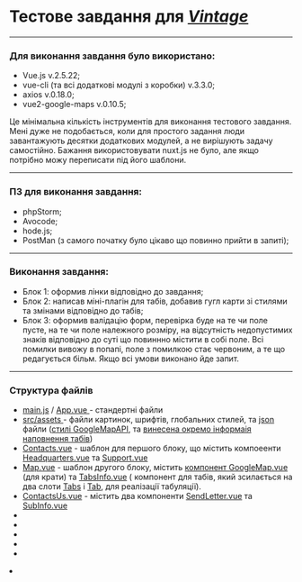# Тестове завдання для <a href="https://vintage.com.ua/"><i>Vintage</i></a>

<hr />

<h3>Для виконання завдання було використано:</h3>
<ul>
  <li>Vue.js v.2.5.22;</li>
  <li>vue-cli (та всі додаткові модулі з коробки) v.3.3.0;</li>
  <li>axios v.0.18.0;</li>
  <li>vue2-google-maps v.0.10.5;</li>
</ul>
<p>Це мінімальна кількість інструментів для виконання тестового завдання. Мені дуже не подобається, коли для простого задання люди завантажують десятки додаткових модулей, а не вирішують задачу самостійно. Бажання використовувати nuxt.js не було, але якщо потрібно можу переписати під його шаблони.</p>

<hr />

<h3>ПЗ для виконання завдання:</h3>
<ul>
  <li>phpStorm;</li>
  <li>Avocode;</li>
  <li>hode.js;</li>
  <li>PostMan (з самого початку було цікаво що повинно прийти в запиті);</li>
</ul>

<hr />

<h3>Виконання завдання:</h3>
<ul>
  <li>Блок 1: оформив лінки відповідно до завдання;</li>
  <li>Блок 2: написав міні-плагін для табів, добавив гугл карти зі стилями та змінами відповідно до табів;</li>
  <li>Блок 3: оформив валідацію форм, перевірка буде на те чи поле пусте, на те чи поле належного розміру, на відсутність недопустимих знаків відповідно до суті що повиннно містити в собі поле. Всі помилки вивожу в попапі, поле з помилкою стає червоним, а те що редагується більм. Якщо всі умови виконано йде запит.</li>
</ul>

<hr />

<h3>Структура файлів</h3>
<ul>
  <li>
    <a href="https://github.com/Darker-than-Black/test-task-by-Vintage/blob/master/src/main.js">main.js</a> / <a href="https://github.com/Darker-than-Black/test-task-by-Vintage/blob/master/src/App.vue" >App.vue </a>- стандертні файли 
  </li>
  <li>
    <a href="https://github.com/Darker-than-Black/test-task-by-Vintage/tree/master/src/assets">src/assets </a> - файли картинок, шрифтів, глобальних стилей, та <a href="https://github.com/Darker-than-Black/test-task-by-Vintage/tree/master/src/assets/json">json</a> файли (<a href="https://github.com/Darker-than-Black/test-task-by-Vintage/blob/master/src/assets/json/googleMapStyle.json">стилі GoogleMapAPI</a>, та <a href="https://github.com/Darker-than-Black/test-task-by-Vintage/blob/master/src/assets/json/tabs_info.json">винесена окремо інформаія наповнення табів</a>)  
  </li>
  <li>
    <a href="https://github.com/Darker-than-Black/test-task-by-Vintage/blob/master/src/components/Contacts.vue">Contacts.vue</a> - шаблон для першого блоку, що містить компоеенти <a href="https://github.com/Darker-than-Black/test-task-by-Vintage/blob/master/src/components/contacts/Headquarters.vue">Headquarters.vue</a> та <a href="https://github.com/Darker-than-Black/test-task-by-Vintage/blob/master/src/components/contacts/Support.vue">Support.vue</a>
  </li>
  <li>
    <a href="https://github.com/Darker-than-Black/test-task-by-Vintage/blob/master/src/components/Map.vue">Map.vue</a> - шаблон другого блоку, містить  <a href="https://github.com/Darker-than-Black/test-task-by-Vintage/blob/master/src/components/map/GoogleMap.vue">компонент GoogleMap.vue</a> (для крати) та <a href="https://github.com/Darker-than-Black/test-task-by-Vintage/blob/master/src/components/map/TabsInfo.vue">TabsInfo.vue</a> ( компонент для табів, який зсилається на два слоти <a href="https://github.com/Darker-than-Black/test-task-by-Vintage/blob/master/src/components/map/Tabs.vue">Tabs</a> і <a href="https://github.com/Darker-than-Black/test-task-by-Vintage/blob/master/src/components/map/Tab.vue">Tab</a>, для реалізації табуляції).
  </li>
  <li>
    <a href="https://github.com/Darker-than-Black/test-task-by-Vintage/blob/master/src/components/ContactsUs.vue">ContactsUs.vue</a> - містить два компоненти <a href="https://github.com/Darker-than-Black/test-task-by-Vintage/blob/master/src/components/contact_us/SendLetter.vue">SendLetter.vue</a> та <a href="https://github.com/Darker-than-Black/test-task-by-Vintage/blob/master/src/components/contact_us/SubInfo.vue">SubInfo.vue</a>
  </li>
  <li></li>
  <li></li>
  <li></li>
  <li></li>
  <li></li>
</ul>


<ul></ul>
<li></li>
<b></b>
<i></i>
